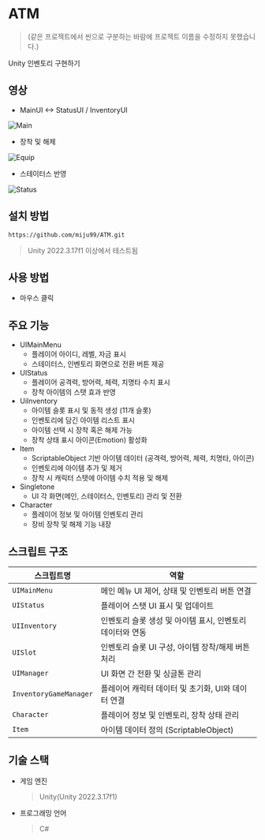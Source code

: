 # ATM
> (같은 프로젝트에서 씬으로 구분하는 바람에 프로젝트 이름을 수정하지 못했습니다.)

Unity 인벤토리 구현하기

## 영상
- MainUI <-> StatusUI / InventoryUI

![Main](https://github.com/user-attachments/assets/fec886da-b0ff-48c9-9fc0-b089bef47aad)

- 장착 및 해제

![Equip](https://github.com/user-attachments/assets/f44aee5b-368b-450b-a61a-b397656245f4)

- 스테이터스 반영

![Status](https://github.com/user-attachments/assets/c8335f98-7690-4123-8cd3-85fe5dbf4221)

## 설치 방법
`https://github.com/miju99/ATM.git`
> Unity 2022.3.17f1 이상에서 테스트됨

## 사용 방법
- 마우스 클릭

## 주요 기능
- UIMainMenu
  - 플레이어 아이디, 레벨, 자금 표시
  - 스테이터스, 인벤토리 화면으로 전환 버튼 제공
- UIStatus
  - 플레이어 공격력, 방어력, 체력, 치명타 수치 표시
  - 장착 아이템의 스탯 효과 반영
- UiInventory
  - 아이템 슬롯 표시 및 동적 생성 (11개 슬롯)
  - 인벤토리에 담긴 아이템 리스트 표시
  - 아이템 선택 시 장착 혹은 해제 가능
  - 장착 상태 표시 아이콘(Emotion) 활성화
- Item
  - ScriptableObject 기반 아이템 데이터 (공격력, 방어력, 체력, 치명타, 아이콘)
  - 인벤토리에 아이템 추가 및 제거
  - 장착 시 캐릭터 스탯에 아이템 수치 적용 및 해제
- Singletone
  - UI 각 화면(메인, 스테이터스, 인벤토리) 관리 및 전환
- Character
  - 플레이어 정보 및 아이템 인벤토리 관리
  - 장비 장착 및 해제 기능 내장

## 스크립트 구조
| 스크립트명                  | 역할                                |
| ---------------------- | --------------------------------- |
| `UIMainMenu`           | 메인 메뉴 UI 제어, 상태 및 인벤토리 버튼 연결      |
| `UIStatus`             | 플레이어 스탯 UI 표시 및 업데이트              |
| `UIInventory`          | 인벤토리 슬롯 생성 및 아이템 표시, 인벤토리 데이터와 연동 |
| `UISlot`               | 인벤토리 슬롯 UI 구성, 아이템 장착/해제 버튼 처리    |
| `UIManager`            | UI 화면 간 전환 및 싱글톤 관리               |
| `InventoryGameManager` | 플레이어 캐릭터 데이터 및 초기화, UI와 데이터 연결    |
| `Character`            | 플레이어 정보 및 인벤토리, 장착 상태 관리          |
| `Item`                 | 아이템 데이터 정의 (ScriptableObject)     |

## 기술 스택
  * 게임 엔진
    > Unity(Unity 2022.3.17f1)
  * 프로그래밍 언어
    > C#
